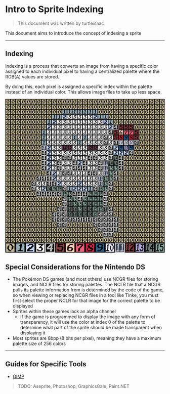 # Intro to Sprite Indexing
> This document was written by turtleisaac

This document aims to introduce the concept of indexing a sprite

---

## Indexing
Indexing is a process that converts an image from having a specific color assigned to each individual pixel to having a centralized palette where the RGB(A) values are stored.

By doing this, each pixel is assigned a specific index within the palette instead of an individual color. This allows image files to take up less space.

![Indexed Image Example](resources/indexed_image_example.png)

## Special Considerations for the Nintendo DS
* The Pokémon DS games (and most others) use NCGR files for storing images, and NCLR files for storing palettes. The NCLR file that a NCGR pulls its palette information from is determined by the code of the game, so when viewing or replacing NCGR files in a tool like Tinke, you must first select the proper NCLR for that image for the correct palette to be displayed
* Sprites within these games lack an alpha channel
  * If the game is programmed to display the image with any form of transparency, it will use the color at index 0 of the palette to determine what part of the sprite should be made transparent when displaying it
* Most sprites are 8bpp (8 bits per pixel), meaning they have a maximum palette size of 256 colors

[//]: # (## Formatting Requirements for Specific Sprites)

[//]: # (> Dimensions are in Width x Height format)

[//]: # (* Pokémon Battle Sprites - 16 colors, index 0 is background color - )

---

## Guides for Specific Tools
* [GIMP](gimp/gimp.md)

> TODO: Aseprite, Photoshop, GraphicsGale, Paint.NET